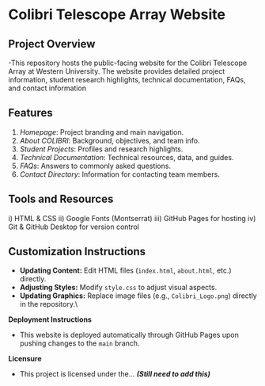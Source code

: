 # **Colibri Telescope Array Website** #

## **Project Overview** ##
 -This repository hosts the public-facing website for the Colibri Telescope Array at Western University. 
 The website provides detailed project information, student research highlights, technical documentation, FAQs, and contact information

## **Features** ##
 1) _Homepage_: Project branding and main navigation.
 2) _About COLIBRI_: Background, objectives, and team info.
 3) _Student Projects_: Profiles and research highlights.
 4) _Technical Documentation_: Technical resources, data, and guides.
 5) _FAQs_: Answers to commonly asked questions.
 6) _Contact Directory_: Information for contacting team members.

## **Tools and Resources** ##
 i) HTML & CSS
 ii) Google Fonts (Montserrat)
 iii) GitHub Pages for hosting
 iv) Git & GitHub Desktop for version control

## **Customization Instructions** ##
 - **Updating Content:** Edit HTML files (`index.html`, `about.html`, etc.) directly.
 - **Adjusting Styles:** Modify `style.css` to adjust visual aspects.
 - **Updating Graphics:** Replace image files (e.g., `Colibri_Logo.png`) directly in the repository.\

**Deployment Instructions**
 - This website is deployed automatically through GitHub Pages upon pushing changes to the `main` branch.

**Licensure**
 - This project is licensed under the... _**(Still need to add this)**_
